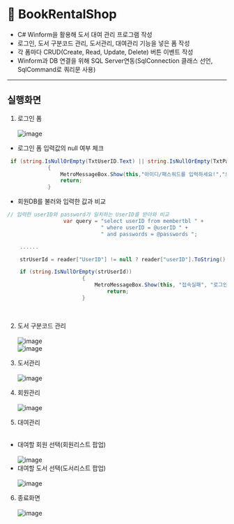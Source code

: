 # 🏫 BookRentalShop <br/>
- C# Winform을 활용해 도서 대여 관리 프로그램 작성
- 로그인, 도서 구분코드 관리, 도서관리, 대여관리 기능을 넣은 폼 작성
- 각 폼마다 CRUD(Create, Read, Update, Delete) 버튼 이벤트 작성
- Winform과 DB 연결을 위해 SQL Server연동(SqlConnection 클래스 선언, SqlCommand로 쿼리문 사용)

-------------------------------------

## 실행화면 <br/>
1. 로그인 폼<br/><br/>
![image](https://user-images.githubusercontent.com/77951868/129994158-765c57f9-2d44-4468-8f6f-4ce2e426f669.png)<br/>
- 로그인 폼 입력값의 null 여부 체크
 ```c#
  if (string.IsNullOrEmpty(TxtUserID.Text) || string.IsNullOrEmpty(TxtPassword.Text))
              {
                  MetroMessageBox.Show(this,"아이디/패스워드를 입력하세요!","오류",MessageBoxButtons.OK,MessageBoxIcon.Error);
                  return;
              }

  ```

- 회원DB를 불러와 입력한 값과 비교
```c#
// 입력한 userID와 password가 일치하는 UserID를 받아와 비교
                  var query = "select userID from membertbl " +
                              " where userID = @userID " +
                              " and passwords = @passwords ";

    ......

    strUserId = reader["UserID"] != null ? reader["userID"].ToString() : "";

    if (string.IsNullOrEmpty(strUserId))
                        {
                            MetroMessageBox.Show(this, "접속실패", "로그인 실패", MessageBoxButtons.OK, MessageBoxIcon.Error);
                                return;
                        }

```
<br/> 

2. 도서 구분코드 관리 <br/><br/>
![image](https://user-images.githubusercontent.com/77951868/129998775-4abf3430-40c3-4ef5-acbe-d12f88cf4cdf.png)<br/>
![image](https://user-images.githubusercontent.com/77951868/129994916-ed01a208-e337-4f4d-97c5-95d7cc13b2d1.png)<br/>

3. 도서관리 <br/><br/>
![image](https://user-images.githubusercontent.com/77951868/129997112-01c8b110-40c4-4351-abf7-dce6a524e78b.png)<br/>

4. 회원관리 <br/><br/>
![image](https://user-images.githubusercontent.com/77951868/129997910-e7ac5d25-4dd5-460e-8377-7360331b2fbf.png)<br/>

5. 대여관리 <br/><br/>
- 대여할 회원 선택(회원리스트 팝업)<br/><br/>
![image](https://user-images.githubusercontent.com/77951868/129998809-134b8408-f78c-4f4c-84c6-d9b8f3016fc3.png)<br/>
- 대여할 도서 선택(도서리스트 팝업)<br/><br/>
![image](https://user-images.githubusercontent.com/77951868/129998823-5b6dcd8f-75cb-4d64-b15c-59aed6f27276.png)<br/>

6. 종료화면<br/><br/>
![image](https://user-images.githubusercontent.com/77951868/129997162-1b87a006-6511-41eb-ba71-3b0382cda02b.png)




















